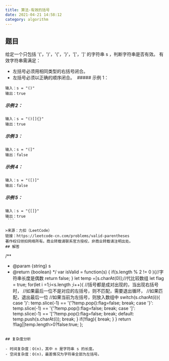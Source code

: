 ```yaml
---
title: 算法-有效的括号
date: 2021-04-21 14:58:12
category: algorithm
---
```

## 题目
给定一个只包括 '('，')'，'{'，'}'，'['，']' 的字符串 s ，判断字符串是否有效。
有效字符串需满足：
- 左括号必须用相同类型的右括号闭合。
- 左括号必须以正确的顺序闭合。
 ##### 示例 1：
```
输入：s = "()"
输出：true
```
##### 示例 2：
```
输入：s = "()[]{}"
输出：true
```
##### 示例 3：
```
输入：s = "(]"
输出：false
```
##### 示例 4：
```
输入：s = "([)]"
输出：false
```
##### 示例 5：
```
输入：s = "{[]}"
输出：true
 ```

>来源：力扣（LeetCode）
链接：https://leetcode-cn.com/problems/valid-parentheses
著作权归领扣网络所有。商业转载请联系官方授权，非商业转载请注明出处。
## 解答
```
/**
 * @param {string} s
 * @return {boolean}
 */
var isValid = function(s) {
    if(s.length % 2 != 0 ){//字符串长度是偶数
        return false;
    }
    let temp =[s.charAt(0)];//代比较数组
    let flag = true;
    for(let i =1;i<s.length ;i++){
        //括号都是成对出现的，当出现右括号时，
        //如果最后一位不是对应的左括号，则不匹配，需要退出循环，
        //如果匹配，退出最后一位
        //如果当前为左括号，则放入数组中
        switch(s.charAt(i)){
            case ')':
                temp.slice(-1) == '('?temp.pop():flag=false;
                break;
            case '}':
                temp.slice(-1) == '{'?temp.pop():flag=false;
                break;
            case ']':
                temp.slice(-1) == '['?temp.pop():flag=false;
                break;
            default:
                temp.push(s.charAt(i));
                break;
        }
        if(!flag){
            break;
        }
    }
    return !flag||temp.length>0?false:true;
};
```

## 复杂度分析

- 时间复杂度：O(n)，其中 n 是字符串 s 的长度。
- 空间复杂度：O(n)，最差情况为字符串全部为左括号。